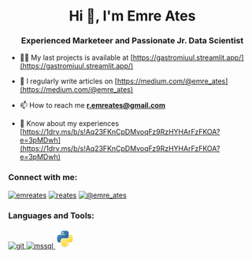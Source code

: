 <h1 align="center">Hi 👋, I'm Emre Ates</h1>
<h3 align="center">Experienced Marketeer and Passionate Jr. Data Scientist</h3>

- 👨‍💻 My last projects is available at [https://gastromiuul.streamlit.app/](https://gastromiuul.streamlit.app/)

- 📝 I regularly write articles on [https://medium.com/@emre_ates](https://medium.com/@emre_ates)

- 📫 How to reach me **r.emreates@gmail.com**

- 📄 Know about my experiences [https://1drv.ms/b/s!Aq23FKnCpDMvoqFz9RzHYHArFzFKOA?e=3pMDwh](https://1drv.ms/b/s!Aq23FKnCpDMvoqFz9RzHYHArFzFKOA?e=3pMDwh)

<h3 align="left">Connect with me:</h3>
<p align="left">
<a href="https://linkedin.com/in/emreates" target="blank"><img align="center" src="https://raw.githubusercontent.com/rahuldkjain/github-profile-readme-generator/master/src/images/icons/Social/linked-in-alt.svg" alt="emreates" height="30" width="40" /></a>
<a href="https://kaggle.com/reates" target="blank"><img align="center" src="https://raw.githubusercontent.com/rahuldkjain/github-profile-readme-generator/master/src/images/icons/Social/kaggle.svg" alt="reates" height="30" width="40" /></a>
<a href="https://medium.com/@emre_ates" target="blank"><img align="center" src="https://raw.githubusercontent.com/rahuldkjain/github-profile-readme-generator/master/src/images/icons/Social/medium.svg" alt="@emre_ates" height="30" width="40" /></a>
</p>

<h3 align="left">Languages and Tools:</h3>
<p align="left"> <a href="https://git-scm.com/" target="_blank" rel="noreferrer"> <img src="https://www.vectorlogo.zone/logos/git-scm/git-scm-icon.svg" alt="git" width="40" height="40"/> </a> <a href="https://www.microsoft.com/en-us/sql-server" target="_blank" rel="noreferrer"> <img src="https://www.svgrepo.com/show/303229/microsoft-sql-server-logo.svg" alt="mssql" width="40" height="40"/> </a> <a href="https://www.python.org" target="_blank" rel="noreferrer"> <img src="https://raw.githubusercontent.com/devicons/devicon/master/icons/python/python-original.svg" alt="python" width="40" height="40"/> </a> </p>
